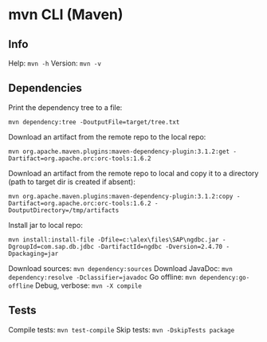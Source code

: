 # mvn CLI (Maven)

## Info
Help: `mvn -h`
Version: `mvn -v`

## Dependencies
Print the dependency tree to a file:
```
mvn dependency:tree -DoutputFile=target/tree.txt
```
Download an artifact from the remote repo to the local repo:
```
mvn org.apache.maven.plugins:maven-dependency-plugin:3.1.2:get -Dartifact=org.apache.orc:orc-tools:1.6.2
```
Download an artifact from the remote repo to local and copy it to a directory (path to target dir is created if absent):
```
mvn org.apache.maven.plugins:maven-dependency-plugin:3.1.2:copy -Dartifact=org.apache.orc:orc-tools:1.6.2 -DoutputDirectory=/tmp/artifacts
```
Install jar to local repo:
```
mvn install:install-file -Dfile=c:\alex\files\SAP\ngdbc.jar -DgroupId=com.sap.db.jdbc -DartifactId=ngdbc -Dversion=2.4.70 -Dpackaging=jar
```
Download sources: `mvn dependency:sources`
Download JavaDoc: `mvn dependency:resolve -Dclassifier=javadoc`
Go offline: `mvn dependency:go-offline`
Debug, verbose: `mvn -X compile`

## Tests
Compile tests: `mvn test-compile`
Skip tests: `mvn -DskipTests package`

